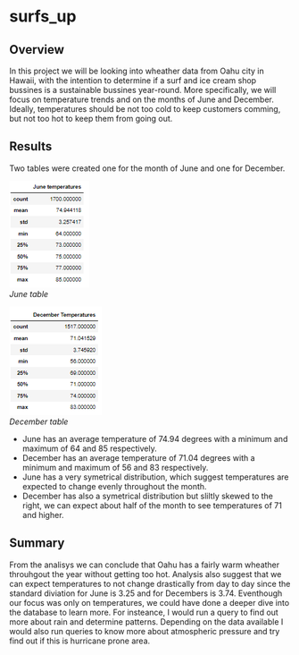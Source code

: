 # surfs_up
## Overview
In this project we will be looking into wheather data from Oahu city in Hawaii, with the intention to determine if a surf and ice cream shop bussines is a sustainable bussines year-round. More specifically, we will focus on temperature trends and on the months of June and December.
Ideally, temperatures should be not too cold to keep customers comming, but not too hot to keep them from going out.
## Results
Two tables were created one for the month of June and one for December.

![june_summary](images/june_summary.PNG)  
*June table*  
  
![december_summary](images/dec_summary.png)  
*December table*

- June has an average temperature of 74.94 degrees with a minimum and maximum of 64 and 85 respectively.
- December has an average temperature of 71.04 degrees with a minimum and maximum of 56 and 83 respectively.
- June has a very symetrical distribution, which suggest temperatures are expected to change evenly throughout the month.
- December has also a symetrical distribution but sliltly skewed to the right, we can expect about half of the month to see temperatures of 71 and higher.

## Summary
From the analisys we can conclude that Oahu has a fairly warm wheather throuhgout the year without getting too hot. Analysis also suggest that we can expect temperatures to not change drastically from day to day since the standard diviation for June is 3.25 and for Decembers is 3.74.
Eventhough our focus was only on temperatures, we could have done a deeper dive into the database to learn more. For insteance, I would run a query to find out more about rain and determine patterns. Depending on the data available I would also run queries to know more about atmospheric pressure and try find out if this is hurricane prone area.